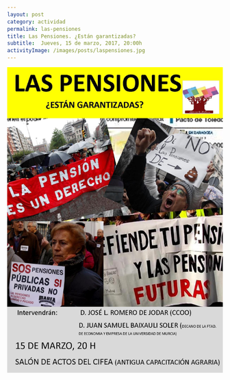 ```yaml
---
layout: post
category: actividad
permalink: las-pensiones
title: Las Pensiones. ¿Están garantizadas?
subtitle:  Jueves, 15 de marzo, 2017, 20:00h
activityImage: /images/posts/laspensiones.jpg
---
```


![cartel](/images/posts/laspensiones.jpg)

